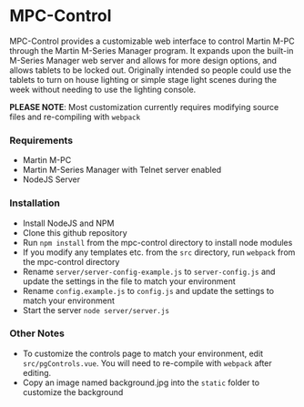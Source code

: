 # MPC-Control

MPC-Control provides a customizable web interface to control Martin M-PC through the Martin M-Series Manager program. It expands upon the built-in M-Series Manager web server and allows for more design options, and allows tablets to be locked out. Originally intended so people could use the tablets to turn on house lighting or simple stage light scenes during the week without needing to use the lighting console.

**PLEASE NOTE**: Most customization currently requires modifying source files and re-compiling with `webpack`

### Requirements

 * Martin M-PC
 * Martin M-Series Manager with Telnet server enabled
 * NodeJS Server


### Installation

* Install NodeJS and NPM
* Clone this github repository
* Run `npm install` from the mpc-control directory to install node modules
* If you modify any templates etc. from the `src` directory, run `webpack` from the mpc-control directory
* Rename `server/server-config-example.js` to `server-config.js` and update the settings in the file to match your environment
* Rename `config.example.js` to `config.js` and update the settings to match your environment
* Start the server `node server/server.js`

### Other Notes

* To customize the controls page to match your environment, edit `src/pgControls.vue`. You will need to re-compile with `webpack` after editing.
* Copy an image named background.jpg into the `static` folder to customize the background
